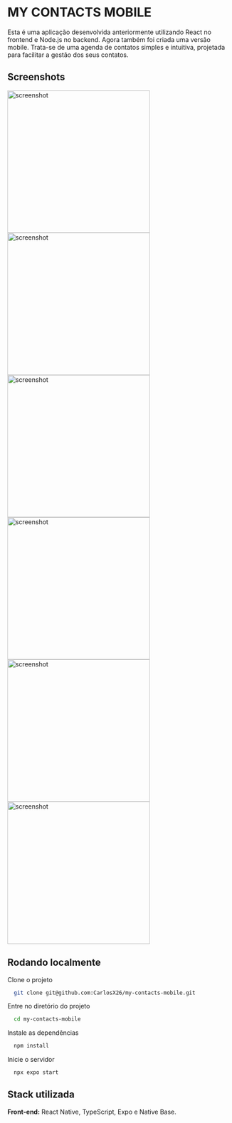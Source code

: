 
# MY CONTACTS MOBILE

Esta é uma aplicação desenvolvida anteriormente utilizando React no frontend e Node.js no backend. Agora também foi criada uma versão mobile. Trata-se de uma agenda de contatos simples e intuitiva, projetada para facilitar a gestão dos seus contatos.


## Screenshots

<div style="display:grid; grid-template-column: repeat(3, 1fr);">
  <img src="./screens/screen-01.jpeg" alt="screenshot" width="320px"/>
  <img src="./screens/screen-02.jpeg" alt="screenshot" width="320px"/>
  <img src="./screens/screen-03.jpeg" alt="screenshot" width="320px"/>
  <img src="./screens/screen-04.jpeg" alt="screenshot" width="320px"/>
  <img src="./screens/screen-05.jpeg" alt="screenshot" width="320px"/>
  <img src="./screens/screen-06.jpeg" alt="screenshot" width="320px"/>
</div>


## Rodando localmente

Clone o projeto

```bash
  git clone git@github.com:CarlosX26/my-contacts-mobile.git
```

Entre no diretório do projeto

```bash
  cd my-contacts-mobile
```

Instale as dependências

```bash
  npm install
```

Inicie o servidor

```bash
  npx expo start
```


## Stack utilizada

**Front-end:** React Native, TypeScript, Expo e Native Base.


